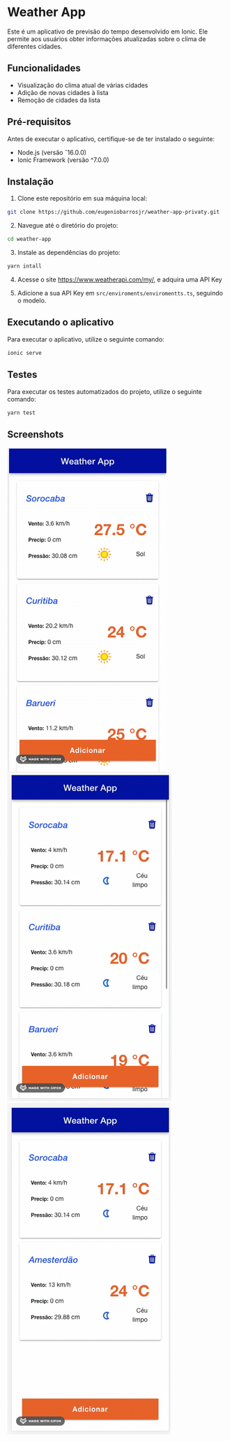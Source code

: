 # Weather App

Este é um aplicativo de previsão do tempo desenvolvido em Ionic. Ele permite aos usuários obter informações atualizadas sobre o clima de diferentes cidades.

## Funcionalidades

- Visualização do clima atual de várias cidades
- Adição de novas cidades à lista
- Remoção de cidades da lista

## Pré-requisitos

Antes de executar o aplicativo, certifique-se de ter instalado o seguinte:

- Node.js (versão ˆ16.0.0)
- Ionic Framework (versão ^7.0.0)

## Instalação

1. Clone este repositório em sua máquina local:

```sh 
git clone https://github.com/eugeniobarrosjr/weather-app-privaty.git
```

2. Navegue até o diretório do projeto:

```sh 
cd weather-app
```

3. Instale as dependências do projeto:

```sh 
yarn intall
```

4. Acesse o site https://www.weatherapi.com/my/, e adquira uma API Key

5. Adicione a sua API Key em `src/enviroments/enviromentts.ts`, seguindo o modelo.


## Executando o aplicativo

Para executar o aplicativo, utilize o seguinte comando:
```sh
ionic serve
```

## Testes

Para executar os testes automatizados do projeto, utilize o seguinte comando:

```sh
yarn test
```

## Screenshots
![](./docs/1.gif)
![](./docs/2.gif)
![](./docs/3.gif)

